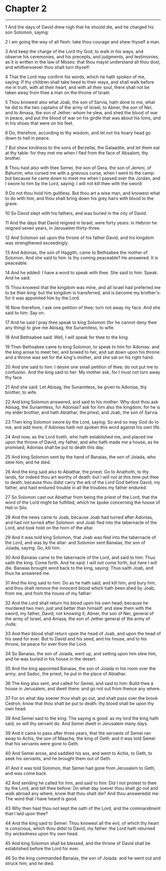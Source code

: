 # Chapter 2

***

1 And the days of David drew nigh that he should die, and he charged his son Solomon, saying:

2 I am going the way of all flesh: take thou courage and shew thyself a man.

3 And keep the charge of the Lord thy God, to walk in his ways, and observe his ceremonies, and his precepts, and judgments, and testimonies, as it is written in the law of Moses: that thou mayst understand all thou dost, and whithersoever thou shalt turn thyself:

4 That the Lord may confirm his words, which he hath spoken of me, saying: If thy children shall take heed to their ways, and shall walk before me in truth, with all their heart, and with all their soul, there shall not be taken away from thee a man on the throne of Israel.

5 Thou knowest also what Joab, the son of Sarvia, hath done to me, what he did to the two captains of the army of Israel, to Abner, the son of Ner, and to Amasa, the son of Jether: whom he slew, and shed the blood of war in peace, and put the blood of war on his girdle that was about his loins, and in his shoes that were on his feet.

6 Do, therefore, according to thy wisdom, and let not his hoary head go down to hell in peace.

7 But shew kindness to the sons of Berzellai, the Galaadite, and let them eat at thy table: for they met me when I fled from the face of Absalom, thy brother.

8 Thou hast also with thee Semei, the son of Gera, the son of Jemini, of Bahurim, who cursed me with a grievous curse, when I went to the camp: but because he came down to meet me when I passed over the Jordan, and I swore to him by the Lord, saying: I will not kill thee with the sword:

9 Do not thou hold him guiltless. But thou art a wise man, and knowest what to do with him, and thou shalt bring down his grey hairs with blood to the grave.

10 So David slept with his fathers, and was buried in the city of David.

11 And the days that David reigned in Israel, were forty years: in Hebron he reigned seven years, in Jerusalem thirty-three.

12 And Solomon sat upon the throne of his father David, and his kingdom was strengthened exceedingly.

13 And Adonias, the son of Haggith, came to Bethsabee the mother of Solomon. And she said to him: Is thy coming peaceable? He answered: It is peaceable.

14 And he added: I have a word to speak with thee. She said to him: Speak. And he said:

15 Thou knowest that the kingdom was mine, and all Israel had preferred me to be their king: but the kingdom is transferred, and is become my brother's: for it was appointed him by the Lord.

16 Now therefore, I ask one petition of thee; turn not away my face. And she said to him: Say on.

17 And he said I pray thee speak to king Solomon (for he cannot deny thee any thing) to give me Abisag, the Sunamitess, to wife.

18 And Bethsabee said: Well, I will speak for thee to the king.

19 Then Bethsabee came to king Solomon, to speak to him for Adonias: and the king arose to meet her, and bowed to her, and sat down upon his throne: and a throne was set for the king's mother, and she sat on his right hand.

20 And she said to him: I desire one small petition of thee; do not put me to confusion. And the king said to her: My mother ask, for I must not turn away thy face.

21 And she said: Let Abisag, the Sunamitess, be given to Adonias, thy brother, to wife.

22 And king Solomon answered, and said to his mother: Why dost thou ask Abisag, the Sunamitess, for Adonias? ask for him also the kingdom; for he is my elder brother, and hath Abiathar, the priest, and Joab, the son of Sarvia.

23 Then king Solomon swore by the Lord, saying: So and so may God do to me, and add more, if Adonias hath not spoken this word against his own life.

24 And now, as the Lord liveth, who hath established me, and placed me upon the throne of David, my father, and who hath made me a house, as he promised, Adonias shall be put to death this day.

25 And king Solomon sent by the hand of Banaias, the son of Joiada, who slew him, and he died.

26 And the king said also to Abiathar, the priest: Go to Anathoth, to thy lands, for indeed thou art worthy of death: but I will not at this time put thee to death, because thou didst carry the ark of the Lord God before David, my father, and hast endured trouble in all the troubles my father endured.

27 So Solomon cast out Abiathar from being the priest of the Lord, that the word of the Lord might be fulfilled, which he spoke concerning the house of Heli in Silo.

28 And the news came to Joab, because Joab had turned after Adonias, and had not turned after Solomon: and Joab fled into the tabernacle of the Lord, and took hold on the horn of the altar.

29 And it was told king Solomon, that Joab was fled into the tabernacle of the Lord, and was by the altar: and Solomon sent Banaias, the son of Joiada, saying. Go, kill him.

30 And Banaias came to the tabernacle of the Lord, and said to him: Thus saith the king: Come forth. And he said: I will not come forth, but here I will die. Banaias brought word back to the king, saying: Thus saith Joab, and thus he answered me.

31 And the king said to him: Do as he hath said; and kill him, and bury him, and thou shalt remove the innocent blood which hath been shed by Joab, from me, and from the house of my father:

32 And the Lord shall return his blood upon his own head; because he murdered two men, just and better than himself: and slew them with the sword, my father, David, not knowing it; Abner, the son of Ner, general of the army of Israel, and Amasa, the son of Jether general of the army of Juda;

33 And their blood shall return upon the head of Joab, and upon the head of his seed for ever. But to David and his seed, and his house, and to his throne, be peace for ever from the Lord.

34 So Banaias, the son of Joiada, went up, and setting upon him slew him, and he was buried in his house in the desert.

35 And the king appointed Banaias, the son of Joiada in his room over the army; and Sadoc, the priest, he put in the place of Abiathar.

36 The king also sent, and called for Semei, and said to him: Build thee a house in Jerusalem, and dwell there: and go not out from thence any where.

37 For on what day soever thou shalt go out, and shalt pass over the brook Cedron, know that thou shalt be put to death: thy blood shall be upon thy own head.

38 And Semei said to the king: The saying is good: as my lord the king hath said, so will thy servant do. And Semei dwelt in Jerusalem many days.

39 And it came to pass after three years, that the servants of Semei ran away to Achis, the son of Maacha, the king of Geth: and it was told Semei that his servants were gone to Geth.

40 And Semei arose, and saddled his ass, and went to Achis, to Geth, to seek his servants, and he brought them out of Geth.

41 And it was told Solomon, that Semei had gone from Jerusalem to Geth, and was come back.

42 And sending he called for him, and said to him: Did I not protest to thee by the Lord, and tell thee before: On what day soever thou shalt go out and walk abroad any where, know that thou shalt die? And thou answeredst me: The word that I have heard is good.

43 Why then hast thou not kept the oath of the Lord, and the commandment that I laid upon thee?

44 And the king said to Semei: Thou knowest all the evil, of which thy heart is conscious, which thou didst to David, my father: the Lord hath returned thy wickedness upon thy own head.

45 And king Solomon shall be blessed, and the throne of David shall be established before the Lord for ever.

46 So the king commanded Banaias, the son of Joiada: and he went out and struck him; and he died.


